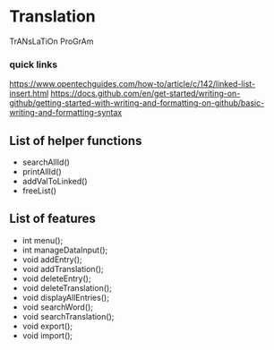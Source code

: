 # Translation
TrANsLaTiOn ProGrAm

### quick links
https://www.opentechguides.com/how-to/article/c/142/linked-list-insert.html
https://docs.github.com/en/get-started/writing-on-github/getting-started-with-writing-and-formatting-on-github/basic-writing-and-formatting-syntax

## List of helper functions
- searchAllId()
- printAllId()
- addValToLinked()
- freeList()

## List of features
- int menu();
- int manageDataInput();
- void addEntry();
- void addTranslation();
- void deleteEntry();
- void deleteTranslation();
- void displayAllEntries();
- void searchWord();
- void searchTranslation();
- void export();
- void import();

